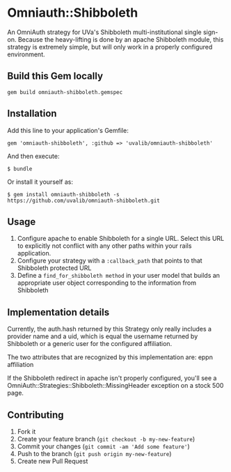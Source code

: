 # Omniauth::Shibboleth

An OmniAuth strategy for UVa's Shibboleth multi-institutional single sign-on.
  Because the heavy-lifting is done by an apache Shibboleth module, this
  strategy is extremely simple, but will only work in a properly configured
   environment.

## Build this Gem locally

    gem build omniauth-shibboleth.gemspec

## Installation

Add this line to your application's Gemfile:

    gem 'omniauth-shibboleth', :github => 'uvalib/omniauth-shibboleth'

And then execute:

    $ bundle

Or install it yourself as:

    $ gem install omniauth-shibboleth -s https://github.com/uvalib/omniauth-shibboleth.git 

## Usage

1. Configure apache to enable Shibboleth for a single URL.  Select this URL to
   explicitly not conflict with any other paths within your rails application.
2. Configure your strategy with a `:callback_path` that points to that Shibboleth
   protected URL
3. Define a `find_for_shibboleth method` in your user model that builds an
   appropriate user object corresponding to the information from Shibboleth

## Implementation details

Currently, the auth.hash returned by this Strategy only really includes a
provider name and a uid, which is equal the username returned by Shibboleth
or a generic user for the configured affiliation.

The two attributes that are recognized by this implementation are:
eppn
affiliation

If the Shibboleth redirect in apache isn't properly configured, you'll see a
OmniAuth::Strategies::Shibboleth::MissingHeader exception on a stock 500 page.

## Contributing

1. Fork it
2. Create your feature branch (`git checkout -b my-new-feature`)
3. Commit your changes (`git commit -am 'Add some feature'`)
4. Push to the branch (`git push origin my-new-feature`)
5. Create new Pull Request
